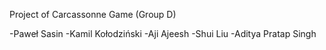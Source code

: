 Project of Carcassonne Game (Group D)

-Paweł Sasin
-Kamil Kołodziński
-Aji Ajeesh
-Shui Liu
-Aditya Pratap Singh
